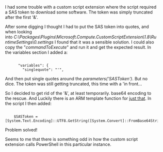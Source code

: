 ﻿I had some trouble with a custom script extension where the script
required a SAS token to download some software. The token was simply
truncated after the first \'&\'.

After some digging I thought I had to put the SAS token into quotes, and
when looking
into *C:\\Packages\\Plugins\\Microsoft.Compute.CustomScriptExtension\\1.8\\RuntimeSettings\\0.settings*
I found that it was a sensible solution. I could also copy the
\"*commandToExecute*\" and run it and get the expected result. In the
variables section I added a:



```

      "variables": {
        "singlequote": "'",

```


And then put single quotes around the *parameters(\'SASToken\')*. But no
dice. The token was still getting truncated, this time with a \'in
front\...

So I decided to get rid of the \'&\', at least temporarily. base64
encoding to the rescue. And Luckily there is an ARM template function
for [just
that](https://azure.microsoft.com/en-us/documentation/articles/resource-group-template-functions/#base64).
In the script I then added:


```

    $SASToken = [System.Text.Encoding]::UTF8.GetString([System.Convert]::FromBase64String($SASToken))

```


Problem solved!

Seems to me that there is something odd in how the custom script
extension calls PowerShell in this particular instance.

```

```

